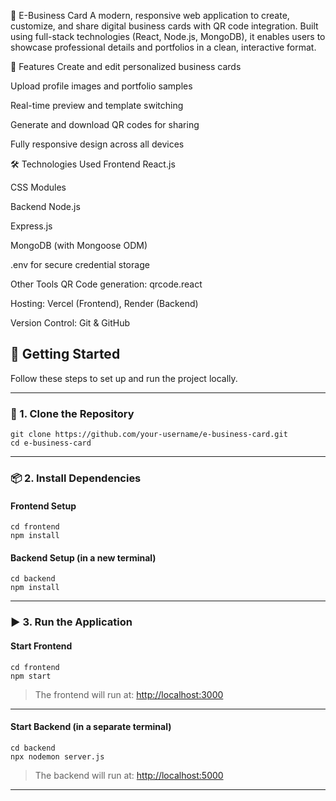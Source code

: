 📇 E-Business Card
A modern, responsive web application to create, customize, and share digital business cards with QR code integration. Built using full-stack technologies (React, Node.js, MongoDB), it enables users to showcase professional details and portfolios in a clean, interactive format.

🚀 Features
Create and edit personalized business cards

Upload profile images and portfolio samples

Real-time preview and template switching

Generate and download QR codes for sharing

Fully responsive design across all devices

🛠️ Technologies Used
Frontend
React.js

CSS Modules

Backend
Node.js

Express.js

MongoDB (with Mongoose ODM)

.env for secure credential storage

Other Tools
QR Code generation: qrcode.react

Hosting: Vercel (Frontend), Render (Backend)

Version Control: Git & GitHub

## 🚀 Getting Started

Follow these steps to set up and run the project locally.

---

### 🔁 1. Clone the Repository

```
git clone https://github.com/your-username/e-business-card.git
cd e-business-card
```

---

### 📦 2. Install Dependencies

#### Frontend Setup

```
cd frontend
npm install
```

#### Backend Setup (in a new terminal)

```
cd backend
npm install
```

---

### ▶️ 3. Run the Application

#### Start Frontend

```
cd frontend
npm start
```

> The frontend will run at: [http://localhost:3000](http://localhost:3000)

---

#### Start Backend (in a separate terminal)

```
cd backend
npx nodemon server.js
```

> The backend will run at: [http://localhost:5000](http://localhost:5000)

---